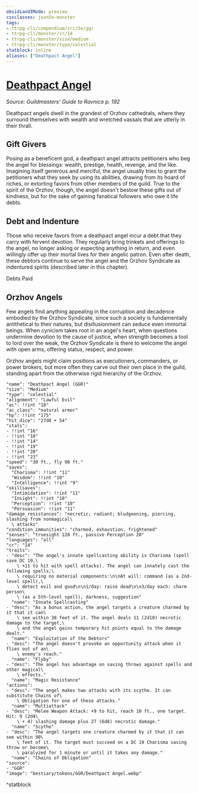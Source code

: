 ```yaml
---
obsidianUIMode: preview
cssclasses: json5e-monster
tags:
- ttrpg-cli/compendium/src/5e/ggr
- ttrpg-cli/monster/cr/14
- ttrpg-cli/monster/size/medium
- ttrpg-cli/monster/type/celestial
statblock: inline
aliases: ["Deathpact Angel"]
---
```

# [Deathpact Angel](3-Compendium\CLI\bestiary\celestial/deathpact-angel-ggr.md)
*Source: Guildmasters' Guide to Ravnica p. 192*  

Deathpact angels dwell in the grandest of Orzhov cathedrals, where they surround themselves with wealth and wretched vassals that are utterly in their thrall.

## Gift Givers

Posing as a beneficent god, a deathpact angel attracts petitioners who beg the angel for blessings: wealth, prestige, health, revenge, and the like. Imagining itself generous and merciful, the angel usually tries to grant the petitioners what they seek by using its abilities, drawing from its hoard of riches, or extorting favors from other members of the guild. True to the spirit of the Orzhov, though, the angel doesn't bestow these gifts out of kindness, but for the sake of gaining fanatical followers who owe it life debts.

## Debt and Indenture

Those who receive favors from a deathpact angel incur a debt that they carry with fervent devotion. They regularly bring trinkets and offerings to the angel, no longer asking or expecting anything in return, and even willingly offer up their mortal lives for their angelic patron. Even after death, these debtors continue to serve the angel and the Orzhov Syndicate as indentured spirits (described later in this chapter).

Debts Paid

## Orzhov Angels

Few angels find anything appealing in the corruption and decadence embodied by the Orzhov Syndicate, since such a society is fundamentally antithetical to their natures, but disillusionment can seduce even immortal beings. When cynicism takes root in an angel's heart, when questions undermine devotion to the cause of justice, when strength becomes a tool to lord over the weak, the Orzhov Syndicate is there to welcome the angel with open arms, offering status, respect, and power.

Orzhov angels might claim positions as executioners, commanders, or power brokers, but more often they carve out their own place in the guild, standing apart from the otherwise rigid hierarchy of the Orzhov.

```statblock
"name": "Deathpact Angel (GGR)"
"size": "Medium"
"type": "celestial"
"alignment": "Lawful Evil"
"ac": !!int "18"
"ac_class": "natural armor"
"hp": !!int "175"
"hit_dice": "27d8 + 54"
"stats":
- !!int "16"
- !!int "18"
- !!int "14"
- !!int "19"
- !!int "20"
- !!int "23"
"speed": "30 ft., fly 90 ft."
"saves":
  "Charisma": !!int "11"
  "Wisdom": !!int "10"
  "Intelligence": !!int "9"
"skillsaves":
  "Intimidation": !!int "11"
  "Insight": !!int "10"
  "Perception": !!int "10"
  "Persuasion": !!int "11"
"damage_resistances": "necrotic; radiant; bludgeoning, piercing, slashing from nonmagical\
  \ attacks"
"condition_immunities": "charmed, exhaustion, frightened"
"senses": "truesight 120 ft., passive Perception 20"
"languages": "all"
"cr": "14"
"traits":
- "desc": "The angel's innate spellcasting ability is Charisma (spell save DC 19,\
    \ +11 to hit with spell attacks). The angel can innately cast the following spells,\
    \ requiring no material components:\n\nAt will: command (as a 2nd-level spell),\
    \ detect evil and good\n\n1/day: raise dead\n\n3/day each: charm person\
    \ (as a 5th-level spell), darkness, suggestion"
  "name": "Innate Spellcasting"
- "desc": "As a bonus action, the angel targets a creature charmed by it that it can\
    \ see within 30 feet of it. The angel deals 11 (2d10) necrotic damage to the target,\
    \ and the angel gains temporary hit points equal to the damage dealt."
  "name": "Exploitation of the Debtors"
- "desc": "The angel doesn't provoke an opportunity attack when it flies out of an\
    \ enemy's reach."
  "name": "Flyby"
- "desc": "The angel has advantage on saving throws against spells and other magical\
    \ effects."
  "name": "Magic Resistance"
"actions":
- "desc": "The angel makes two attacks with its scythe. It can substitute Chains of\
    \ Obligation for one of these attacks."
  "name": "Multiattack"
- "desc": "Melee Weapon Attack: +9 to hit, reach 10 ft., one target. Hit: 9 (2d4\
    \ + 4) slashing damage plus 27 (6d8) necrotic damage."
  "name": "Scythe"
- "desc": "The angel targets one creature charmed by it that it can see within 90\
    \ feet of it. The target must succeed on a DC 19 Charisma saving throw or become\
    \ paralyzed for 1 minute or until it takes any damage."
  "name": "Chains of Obligation"
"source":
- "GGR"
"image": "bestiary/tokens/GGR/Deathpact Angel.webp"
```
^statblock